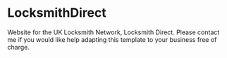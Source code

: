 # LocksmithDirect
Website for the UK Locksmith Network, Locksmith Direct. Please contact me if you would like help adapting this template to your business free of charge. 

